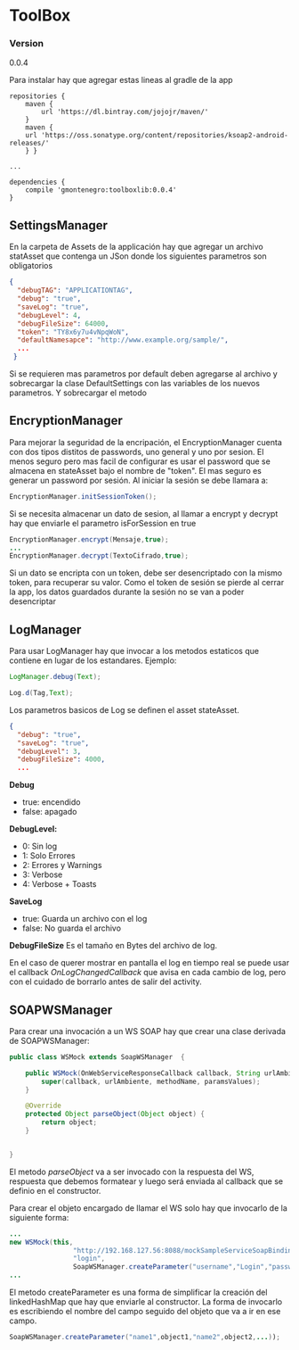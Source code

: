 ToolBox
=======

### Version
0.0.4

Para instalar hay que agregar estas lineas al gradle de la app
```Gradle
repositories {
    maven {
        url 'https://dl.bintray.com/jojojr/maven/'
    }
    maven {
    url 'https://oss.sonatype.org/content/repositories/ksoap2-android-releases/'
    } }

...

dependencies {
    compile 'gmontenegro:toolboxlib:0.0.4'
}
```

SettingsManager
---------------

En la carpeta de Assets de la applicación hay que agregar un archivo statAsset que contenga un JSon
donde los siguientes parametros son obligatorios
```Json
{
  "debugTAG": "APPLICATIONTAG",
  "debug": "true",
  "saveLog": "true",
  "debugLevel": 4,
  "debugFileSize": 64000,
  "token": "TY8x6y7u4vNpqWoN",
  "defaultNamesapce": "http://www.example.org/sample/",
  ...
 }
```

Si se requieren mas parametros por default deben agregarse al archivo y sobrecargar la clase
DefaultSettings con las variables de los nuevos parametros.
Y sobrecargar el metodo

EncryptionManager
-----------------

Para mejorar la seguridad de la encripación, el EncryptionManager cuenta con dos tipos distitos de
passwords, uno general y uno por sesion.
El menos seguro pero mas facil de configurar es usar el password que se almacena en stateAsset bajo el nombre de "token".
El mas seguro es generar un password por sesión.
Al iniciar la sesión se debe llamara a:
```Java
EncryptionManager.initSessionToken();
```

Si se necesita almacenar un dato de sesion, al llamar a encrypt y decrypt hay que enviarle el parametro isForSession en true

```Java
EncryptionManager.encrypt(Mensaje,true);
...
EncryptionManager.decrypt(TextoCifrado,true);
```

Si un dato se encripta con un token, debe ser desencriptado con la mismo token, para recuperar su valor.
Como el token de sesión se pierde al cerrar la app, los datos guardados durante la sesión no se van a poder desencriptar

LogManager
----------
Para usar LogManager hay que invocar a los metodos estaticos que contiene en lugar de los estandares.
Ejemplo:
```Java
LogManager.debug(Text);
```
```Java
Log.d(Tag,Text);
```
Los parametros basicos de Log se definen el asset stateAsset.

```Json
{
  "debug": "true",
  "saveLog": "true",
  "debugLevel": 3,
  "debugFileSize": 4000,
  ...
```
**Debug**

 - true: encendido
 - false: apagado

**DebugLevel:**

 - 0: Sin log
 - 1: Solo Errores
 - 2: Errores y Warnings
 - 3: Verbose
 - 4:  Verbose + Toasts

**SaveLog**

 - true: Guarda un archivo con el log
 - false: No guarda el archivo

**DebugFileSize**
Es el tamaño en Bytes del archivo de log.

En el caso de querer mostrar en pantalla el log en tiempo real se puede usar el callback *OnLogChangedCallback* que avisa en cada cambio de log, pero con el cuidado de borrarlo antes de salir del activity.

SOAPWSManager
-------------

Para crear una invocación a un WS SOAP hay que crear una clase derivada de SOAPWSManager:

```Java
public class WSMock extends SoapWSManager  {

    public WSMock(OnWebServiceResponseCallback callback, String urlAmbiente, String methodName, LinkedHashMap paramsValues) {
        super(callback, urlAmbiente, methodName, paramsValues);
    }

    @Override
    protected Object parseObject(Object object) {
        return object;
    }


}
```
El metodo *parseObject* va a ser invocado con la respuesta del WS, respuesta que debemos formatear y luego será enviada al callback que se definio en el constructor.

Para crear el objeto encargado de llamar el WS solo hay que invocarlo de la siguiente forma:

```Java
...
new WSMock(this,
                "http://192.168.127.56:8088/mockSampleServiceSoapBinding",
                "login",
                SoapWSManager.createParameter("username","Login","password","Login123"));
...
```

El metodo createParameter es una forma de simplificar la creación del linkedHashMap que hay que enviarle al constructor.
La forma de invocarlo es escribiendo el nombre del campo seguido del objeto que va a ir en ese campo.

```Java
SoapWSManager.createParameter("name1",object1,"name2",object2,...));

```
